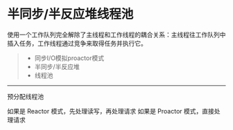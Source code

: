 
半同步/半反应堆线程池
===============
使用一个工作队列完全解除了主线程和工作线程的耦合关系：主线程往工作队列中插入任务，工作线程通过竞争来取得任务并执行它。
> * 同步I/O模拟proactor模式
> * 半同步/半反应堆
> * 线程池

---

预分配线程池

如果是 Reactor 模式，先处理读写，再处理请求
如果是 Proactor 模式，直接处理请求






